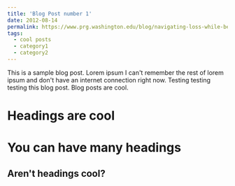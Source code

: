 ```yaml
---
title: 'Blog Post number 1'
date: 2012-08-14
permalink: https://www.prg.washington.edu/blog/navigating-loss-while-being-a-young-academic
tags:
  - cool posts
  - category1
  - category2
---
```


This is a sample blog post. Lorem ipsum I can't remember the rest of lorem ipsum and don't have an internet connection right now. Testing testing testing this blog post. Blog posts are cool.

Headings are cool
======

You can have many headings
======

Aren't headings cool?
------
